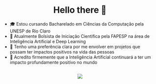 <div align="center">
  <h1> Hello there 👋</h1>
</div>


 - 🎓 Estou cursando Bacharelado em Ciências da Computação pela UNESP de Rio Claro
 - 📘 Atualmente Bolsista de Iniciação Cientifica pela FAPESP na área de Inteligência Artificial e Deep Learning
 - 🌱 Tenho uma preferência clara por me envolver em projetos que possam ter impactos positivos na vida das pessoas
 - 🔭 Acredito firmemente que a Inteligência Artificial continuará a ter um impacto profundamente positivo no mundo

##
<div align="center">
  <a href="https://www.linkedin.com/in/gabriel-henrique-marconato-770bb214b/" target="_blank"><img src="https://img.shields.io/badge/-LinkedIn-%230077B5?style=for-the-badge&logo=linkedin&logoColor=white" target="_blank"></a>
</div>

<!--
**gabrielmarconato/gabrielmarconato** is a ✨ _special_ ✨ repository because its `README.md` (this file) appears on your GitHub profile.

Here are some ideas to get you started:

- 🔭 I’m currently working on ...
- 🌱 I’m currently learning ...
- 👯 I’m looking to collaborate on ...
- 🤔 I’m looking for help with ...
- 💬 Ask me about ...
- 📫 How to reach me: ...
- 😄 Pronouns: ...
- ⚡ Fun fact: ...
-->
